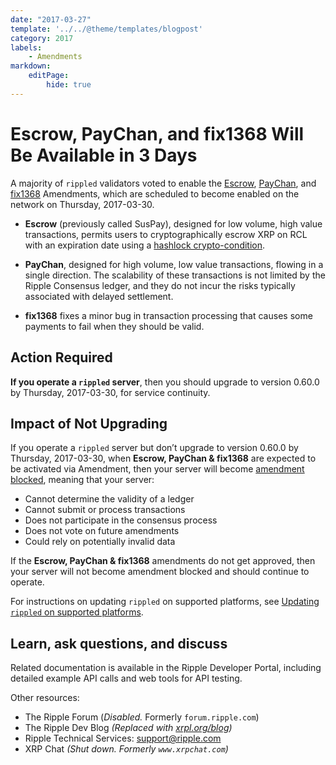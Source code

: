 ```yaml
---
date: "2017-03-27"
template: '../../@theme/templates/blogpost'
category: 2017
labels:
    - Amendments
markdown:
    editPage:
        hide: true
---
```

# Escrow, PayChan, and fix1368 Will Be Available in 3 Days

A majority of `rippled` validators voted to enable the [Escrow](/resources/known-amendments.md#escrow), [PayChan](/resources/known-amendments.md#paychan), and [fix1368](/resources/known-amendments.md#fix1368) Amendments, which are scheduled to become enabled on the network on Thursday, 2017-03-30.

* **Escrow** (previously called SusPay), designed for low volume, high value transactions, permits users to cryptographically escrow XRP on RCL with an expiration date using a [hashlock crypto-condition](https://interledgerjs.github.io/five-bells-condition/jsdoc/).

* **PayChan**, designed for high volume, low value transactions, flowing in a single direction. The scalability of these transactions is not limited by the Ripple Consensus ledger, and they do not incur the risks typically associated with delayed settlement.

* **fix1368** fixes a minor bug in transaction processing that causes some payments to fail when they should be valid.


## Action Required

**If you operate a `rippled` server**, then you should upgrade to version 0.60.0 by Thursday, 2017-03-30, for service continuity.

## Impact of Not Upgrading

If you operate a `rippled` server but don’t upgrade to version 0.60.0 by Thursday, 2017-03-30, when **Escrow, PayChan & fix1368** are expected to be activated via Amendment, then your server will become [amendment blocked](/docs/concepts/networks-and-servers/amendments#amendment-blocked-servers), meaning that your server:

* Cannot determine the validity of a ledger
* Cannot submit or process transactions
* Does not participate in the consensus process
* Does not vote on future amendments
* Could rely on potentially invalid data

If the **Escrow, PayChan & fix1368** amendments do not get approved, then your server will not become amendment blocked and should continue to operate.

For instructions on updating `rippled` on supported platforms, see [Updating `rippled` on supported platforms](/docs/infrastructure/installation/update-rippled-automatically-on-linux).

## Learn, ask questions, and discuss
Related documentation is available in the Ripple Developer Portal, including detailed example API calls and web tools for API testing.

Other resources:

* The Ripple Forum (_Disabled._ Formerly `forum.ripple.com`)
* The Ripple Dev Blog _(Replaced with [xrpl.org/blog](https://xrpl.org/blog/))_
* Ripple Technical Services: <support@ripple.com>
* XRP Chat _(Shut down. Formerly `www.xrpchat.com`)_
